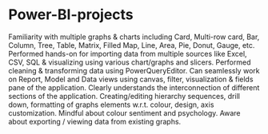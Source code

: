 # Power-BI-projects
Familiarity with multiple graphs & charts including Card, Multi-row card, Bar, Column, Tree, Table, Matrix, Filled Map, Line, Area, Pie, Donut, Gauge, etc.
Performed hands-on for importing data from multiple sources like Excel, CSV, SQL & visualizing using various chart/graphs and slicers.
Performed cleaning & transforming data using PowerQueryEditor.
Can seamlessly work on Report, Model and Data views using canvas, filter, visualization & fields pane of the application. Clearly understands the interconnection of different sections of the application.
Creating/editing hierarchy sequences, drill down, formatting of graphs elements w.r.t. colour, design, axis customization. Mindful about colour sentiment and psychology.
Aware about exporting / viewing data from existing graphs.
